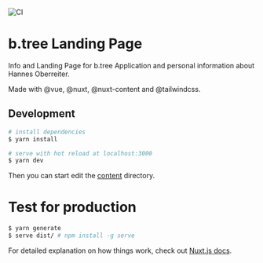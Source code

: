 ![CI](https://github.com/HannesOberreiter/btree_info/workflows/CI/badge.svg?branch=master)

# b.tree Landing Page

Info and Landing Page for b.tree Application and personal information about Hannes Oberreiter.

Made with @vue, @nuxt, @nuxt-content and @tailwindcss.

## Development

```bash
# install dependencies
$ yarn install

# serve with hot reload at localhost:3000
$ yarn dev
```

Then you can start edit the [content](./content) directory.

# Test for production

```bash
$ yarn generate
$ serve dist/ # npm install -g serve
```

For detailed explanation on how things work, check out [Nuxt.js docs](https://nuxtjs.org).
